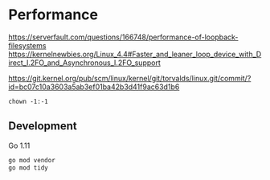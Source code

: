 # Performance
https://serverfault.com/questions/166748/performance-of-loopback-filesystems
https://kernelnewbies.org/Linux_4.4#Faster_and_leaner_loop_device_with_Direct_I.2FO_and_Asynchronous_I.2FO_support

https://git.kernel.org/pub/scm/linux/kernel/git/torvalds/linux.git/commit/?id=bc07c10a3603a5ab3ef01ba42b3d41f9ac63d1b6

```
chown -1:-1

```

## Development
Go 1.11
```bash
go mod vendor
go mod tidy
```